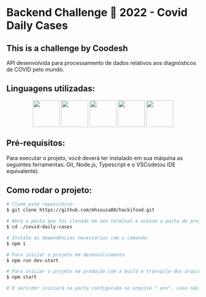 # Backend Challenge 🏅 2022 - Covid Daily Cases
## This is a challenge by Coodesh

API desenvolvida para processamento de dados relativos aos diagnósticos de COVID pelo mundo.

## Linguagens utilizadas:
<div align="center"}>
  <img align="center" height="70px" src="https://cdn.worldvectorlogo.com/logos/logo-javascript.svg" />
  <img align="center" height="70px" src="https://cdn.worldvectorlogo.com/logos/typescript.svg" />
  <img align="center" height="70px" src="https://cdn.worldvectorlogo.com/logos/nodejs-1.svg" />
  <img align="center" height="70px" src="https://cdn.worldvectorlogo.com/logos/heroku-1.svg" />
  <img align="center" height="70px" src="https://cdn.worldvectorlogo.com/logos/git.svg" />
</div>

## Pré-requisitos:

Para executar o projeto, você deverá ter instalado em sua máquina as seguintes ferramentas: Git, Node.js, Typescript e o VSCode(ou IDE equivalente).

## Como rodar o projeto:

```bash
# Clone este repositório:
$ git clone https://github.com/mhsouza88/hackifood.git

# Abra a pasta que foi clonada em seu terminal e acesse a pasta do projeto com o comando:
$ cd ./covid-daily-cases

# Instale as dependências necessárias com o comando:
$ npm i

# Para iniciar o projeto em desenvolvimento
$ npm run dev-start

# Para iniciar o projeto em produção com a build e transpile dos arquivos em JS:
$ npm start

# O servidor iniciará na porta configurada no arquivo ".env", caso não haja uma porta especificada, o servidor optará pela porta "3003" - link <http://localhost:3003>
```
